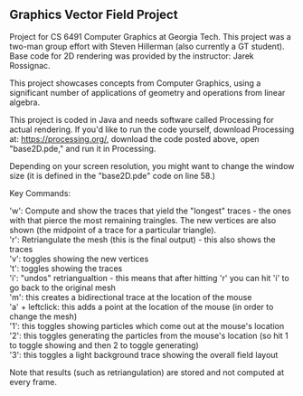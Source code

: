 ## Graphics Vector Field Project
Project for CS 6491 Computer Graphics at Georgia Tech. This project was a two-man group effort with Steven Hillerman (also currently a GT student). Base code for 2D rendering was provided by the instructor: Jarek Rossignac.

This project showcases concepts from Computer Graphics, using a significant number of applications of geometry and operations from linear algebra.

This project is coded in Java and needs software called Processing for actual rendering. If you'd like to run the code yourself, download Processing at: https://processing.org/, download the code posted above, open "base2D.pde," and run it in Processing.

Depending on your screen resolution, you might want to change the window size (it is defined in the "base2D.pde" code on line 58.)

Key Commands:

'w': Compute and show the traces that yield the "longest" traces - the ones with that pierce the 
	most remaining traingles. The new vertices are also shown (the midpoint of a trace for a 
	particular triangle).
	<br>
'r': Retriangulate the mesh (this is the final output) - this also shows the traces
<br>
'v': toggles showing the new vertices
<br>
't': toggles showing the traces
<br>
'i': "undos" retriangualtion - this means that after hitting 'r' you can hit 'i' to go back to 
	the original mesh
	<br>
'm': this creates a bidirectional trace at the location of the mouse
<br>
'a' + leftclick: this adds a point at the location of the mouse (in order to change the mesh)
<br>
'1': this toggles showing particles which come out at the mouse's location
<br>
'2': this toggles generating the particles from the mouse's location (so hit 1 to toggle showing
	and then 2 to toggle generating)
	<br>
'3': this toggles a light background trace showing the overall field layout
<br>

Note that results (such as retriangulation) are stored and not computed at every frame.
